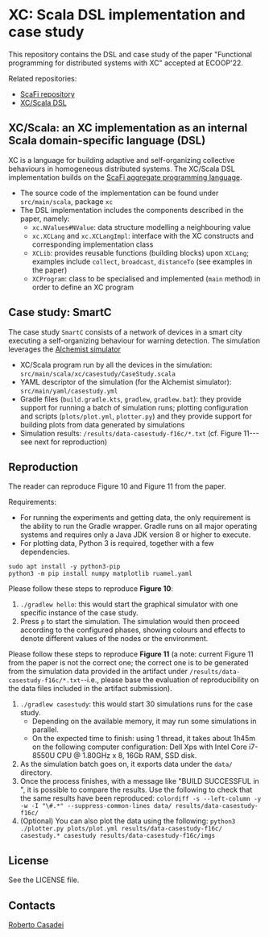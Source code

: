 # XC: Scala DSL implementation and case study

This repository contains the DSL and case study of the paper "Functional programming for distributed systems with XC" accepted at ECOOP'22.

Related repositories:

- [ScaFi repository](https://github.com/scafi/scafi)
- [XC/Scala DSL](https://github.com/scafi/artifact-2021-ecoop-xc)

## XC/Scala: an XC implementation as an internal Scala domain-specific language (DSL)

XC is a language for building adaptive and self-organizing collective behaviours in homogeneous distributed systems.
The XC/Scala DSL implementation builds on the [ScaFi aggregate programming language](https://scafi.github.io).

- The source code of the implementation can be found under `src/main/scala`, package `xc`
- The DSL implementation includes the components described in the paper, namely:
    - `xc.NValues#NValue`: data structure modelling a neighbouring value
    - `xc.XCLang` and `xc.XCLangImpl`: interface with the XC constructs and corresponding implementation class
    - `XCLib`: provides reusable functions (building blocks) upon `XCLang`; examples include `collect`, `broadcast`, `distanceTo` (see examples in the paper)
    - `XCProgram`: class to be specialised and implemented (`main` method) in order to define an XC program

## Case study: SmartC

The case study `SmartC` consists of a network of devices in a smart city executing a self-organizing behaviour for warning detection. The simulation leverages the [Alchemist simulator](https://alchemistsimulator.github.io/)

- XC/Scala program run by all the devices in the simulation: `src/main/scala/xc/casestudy/CaseStudy.scala`
- YAML descriptor of the simulation (for the Alchemist simulator): `src/main/yaml/casestudy.yml`
- Gradle files (`build.gradle.kts`, `gradlew`, `gradlew.bat`): they provide support for running a batch of simulation runs; plotting configuration and scripts (`plots/plot.yml`, `plotter.py`) and they provide support for building plots from data generated by simulations
- Simulation results: `/results/data-casestudy-f16c/*.txt` (cf. Figure 11---see next for reproduction)

## Reproduction

The reader can reproduce Figure 10 and Figure 11 from the paper.

Requirements:

- For running the experiments and getting data, the only requirement is the ability to run the Gradle wrapper. Gradle runs on all major operating systems and requires only a Java JDK version 8 or higher to execute.
- For plotting data, Python 3 is required, together with a few dependencies.
```
sudo apt install -y python3-pip
python3 -m pip install numpy matplotlib ruamel.yaml
```

Please follow these steps to reproduce **Figure 10**:

1. `./gradlew hello`: this would start the graphical simulator with one specific instance of the case study.
2. Press `p` to start the simulation. The simulation would then proceed according to the configured phases, showing colours and effects to denote different values of the nodes or the environment.

Please follow these steps to reproduce **Figure 11** (a note: current Figure 11 from the paper is not the correct one; the correct one is to be generated from the simulation data provided in the artifact under `/results/data-casestudy-f16c/*.txt`--i.e., please base the evaluation of reproducibility on the data files included in the artifact submission).

1. `./gradlew casestudy`: this would start 30 simulations runs for the case study.
    - Depending on the available memory, it may run some simulations in parallel.
    - On the expected time to finish: using 1 thread, it takes about 1h45m on the following computer configuration: Dell Xps with Intel Core i7-8550U CPU @ 1.80GHz x 8, 16Gb RAM, SSD disk.
2. As the simulation batch goes on, it exports data under the `data/` directory.
3. Once the process finishes, with a message like "BUILD SUCCESSFUL in <TIME>", it is possible to compare the results.
   Use the following to check that the same results have been reproduced:
    `colordiff -s --left-column -y -w -I "\#.*" --suppress-common-lines data/ results/data-casestudy-f16c/`
4. (Optional) You can also plot the data using the following:
    `python3 ./plotter.py plots/plot.yml results/data-casestudy-f16c/ casestudy.* casestudy results/data-casestudy-f16c/imgs`

## License

See the LICENSE file.
    
## Contacts
    
[Roberto Casadei](https://robertocasadei.github.io/)
